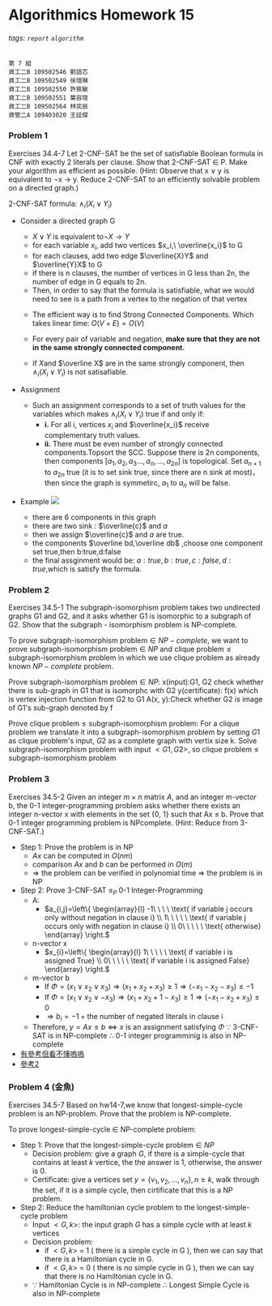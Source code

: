 # Algorithmics Homework 15
###### tags: `report` `algorithm`
```
第 7 組
資工二B 109502546 劉語芯
資工二B 109502549 徐瑄琳
資工二B 109502550 許筱敏
資工二B 109502551 葉容瑄
資工二B 109502564 林奕辰
資管二A 109403020 王廷傑
```
### Problem 1 

Exercises 34.4-7
Let 2-CNF-SAT be the set of satisfiable Boolean formula in CNF with exactly 2 literals per clause. Show that 2-CNF-SAT ∈ P. Make your algorithm as efficient as possible.
(Hint: Observe that x ∨ y is equivalent to ¬x → y. Reduce 2-CNF-SAT to an efficiently solvable problem on a directed graph.)

2-CNF-SAT formula: $\land_i(X_i \lor Y_i)$
- Consider a directed graph G
    - $X \lor Y$ is equivalent to$\lnot X \to  Y$
    - for each variable $x_i$, add two vertices $x_i,\ \overline{x_i}$ to G
     <!--![](https://i.imgur.com/JkL5t7u.png =150x)-->
    - for each clauses, add two edge $\overline{X}Y$  and $\overline{Y}X$ to G
    - if there is n clauses, the number of vertices in G less than 2n, the number of edge in G equals to 2n.
    <!-- // So an edge on the graph means: if it comes from true, it will go to true.-->
    - Then, in order to say that the formula is satisfiable, what we would need to see is a path from a vertex to the negation of that vertex
    <!-- //The naive way of doing this would be to run all pairs shortest path, and see if there is a path from a vertex to its negation. And it takes $O(n^2\lg n)$-->
    - The efficient way is to find Strong Connected Components. Which takes linear time: $O(V+E)=O(V)$

    - For every pair of variable and negation, **make sure that they are not in the same strongly connected component.**
    - if $X$and $\overline X$ are in the same strongly component, then $\land_i(X_i \lor Y_i)$ is not satisafiable.
- Assignment
    - Such an assignment corresponds to a set of truth values for the variables which makes $\land_i(X_i \lor Y_i)$ true if and only if: 
        - **i.** For all i, vertices $x_i$ and $\overline{x_i}$ receive complementary truth values. 
        - **ii.** There must be even number of strongly connected components.Topsort the SCC. Suppose there is 2n components, then components $[a_1,a_2,a_3...,a_n,...,a_{2n}]$ is topological. 
            Set $a_{n+1}$ to $a_{2n}$ true (it is to set sink true, since there are n sink at most)，then since the graph is symmetirc, $a_1$ to $a_n$ will be false.
- Example
    ![](https://i.imgur.com/ssKrFHi.png)
    - there are 6 components in this graph
    - there are two sink : $\overline{c}$ and $a$ 
    - then we assign $\overline{c}$ and $a$ are true.
    - the components $\overline bd,\overline db$ ,choose one component set true,then b:true,d:false  
    - the final assginment would be: $a:true,b:true,c:false,d:true$,which is satisfy the formula.

    <!--  Since our construction was symmetric with respect to taking negations, if there were a path from a variable to its negation, there would be a path going from its negation to itself as well.
    - This means that we would detect any path from a variable to its negation, just by checking to see if they are contained in the same connected component or not.-->

<!--[參考](https://sites.math.rutgers.edu/~ajl213/CLRS/Ch34.pdf)
https://mathweb.ucsd.edu/~sbuss/CourseWeb/Math268_2007WS/2SAT.pdf
-->
### Problem 2 

Exercises 34.5-1
The subgraph-isomorphism problem takes two undirected graphs G1 and G2, and it asks whether G1 is isomorphic to a subgraph of G2. Show that the subgraph - isomorphism problem is NP-complete.

To prove $\text{subgraph-isomorphism problem}\in NP-complete$, 
we want to prove $\text{subgraph-isomorphism problem}\in NP$ and $\text{clique problem} \leq\text{subgraph-isomorphism problem}$ in which we use $\text{clique problem}$ as already known $NP-complete$ problem.

Prove $\text{subgraph-isomorphism problem}\in NP:$
x(input):G1, G2 check whether there is sub-graph in G1 that is isomorphc with G2
y(certificate): f(x) which is vertex injection function from G2 to G1
A(x, y):Check whether G2 is image of G1's sub-graph denoted by f

Prove $\text{clique problem} \leq\text{subgraph-isomorphism problem}$:
For a $\text{clique problem}$ we translate it into a $\text{subgraph-isomorphism}$ problem by setting $G1$ as clique problem's input, $G2$ as a complete graph with vertix size k. Solve $\text{subgraph-isomorphism problem}$ with input $<G1, G2>$, so $\text{clique problem} \leq\text{subgraph-isomorphism problem}$

### Problem 3 

Exercises 34.5-2
Given an integer $m \times n$ matrix $A$, and an integer m-vector b, the 0-1 integer-programming problem asks whether there exists an integer n-vector x with elements in the set {0, 1} such that Ax ≤ b. Prove that 0-1 integer programming problem is NPcomplete. (Hint: Reduce from 3-CNF-SAT.)

- Step 1: Prove the problem is in NP
    - $Ax$ can be computed in $O(nm)$
    - comparison $Ax$ and $b$ can be performed in $O(m)$
    - $\Rightarrow$ the problem can be verified in polynomial time $\Rightarrow$ the problem is in NP 
- Step 2: Prove 3-CNF-SAT $\le_P$ 0-1 Integer-Programming
    - A:
        - $a_{i,j}=\left\{ 
          \begin{array}{l}
            -1\ \ \ \ \text{  if variable j occurs only without negation in clause i} \\ 
            1\ \ \ \ \ \text{  if variable j occurs only with negation in clause i} \\ 
            0\ \ \ \ \ \text{  otherwise}
          \end{array}
            \right.$
    - n-vector x
        - $x_{i}=\left\{ 
          \begin{array}{l}
            1\ \ \ \ \ \text{  if variable i is assigned True} \\ 
            0\ \ \ \ \ \text{  if variable i is assigned False}
          \end{array}
            \right.$
    - m-vector b
        - If $\Phi=(x_1\vee x_2\vee x_3)\Rightarrow (x_1+ x_2+ x_3)\ge1\Rightarrow(-x_1-x_2-x_3)\le-1$
        - If $\Phi=(x_1\vee x_2\vee -x_3)\Rightarrow (x_1+ x_2+1- x_3)\ge1\Rightarrow(-x_1-x_2+x_3)\le0$
        - $\Rightarrow b_i=-1+\text{the number of negated literals in clause i}$
    - Therefore, $y=Ax\le b\Leftrightarrow x \text{ is an assignment satisfying }\Phi$
        $\because$ 3-CNF-SAT is in NP-complete 
        $\therefore$ 0-1 integer programminig is also in NP-complete
- [有參考但看不懂嗚嗚](https://gnarlyware.com/blog/proving-0-1-integer-programming-is-np-complete-using-reduction-from-3-cnf-sat/)
- [參考2](https://math.stackexchange.com/questions/1247005/need-help-to-understand-the-solution-for-np-completness-proof-3cnf-0-1-integ)

### Problem 4 (金魚)

Exercises 34.5-7
Based on hw14-7,we know that longest-simple-cycle problem is an NP-problem. Prove that the problem is NP-complete.

To prove longest-simple-cycle $\in$ NP-complete problem:
- Step 1: Prove that the $\text{longest-simple-cycle problem} \in NP$ 
    - Decision problem: give a graph $G$, if there is a simple-cycle that contains at least $k$ vertice, the the answer is 1, otherwise, the answer is 0.
    - Certificate: give a vertices set $y=\{v_1, v_2, ..., v_n\}, n \ge k$, walk through the set, if it is a simple cycle, then cirtificate that this is a NP problem.
- Step 2: Reduce the $\text{hamiltonian cycle}$ problem to the $\text{longest-simple-cycle}$ problem
    - Input $<G, k>$: the input graph $G$ has a simple cycle with at least $k$ vertices
    - Decision problem: 
        - if $<G, k>$ = 1 ( there is a simple cycle in G ), then we can say that there is a Hamiltonian cycle in G.
        - if $<G, k>$ = 0 ( there is no simple cycle in G ), then we can say that there is no Hamiltonian cycle in G.
    - ∵ Hamiltonian Cycle is in NP-complete
        ∴ Longest Simple Cycle is also in NP-complete


